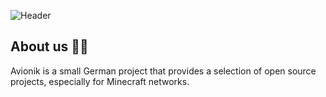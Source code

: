 ![Header](https://raw.githubusercontent.com/avionik-world/.github/main/avionik.png)


## About us 🙋‍♀️

Avionik is a small German project that provides a selection of open source projects, especially for Minecraft networks.
